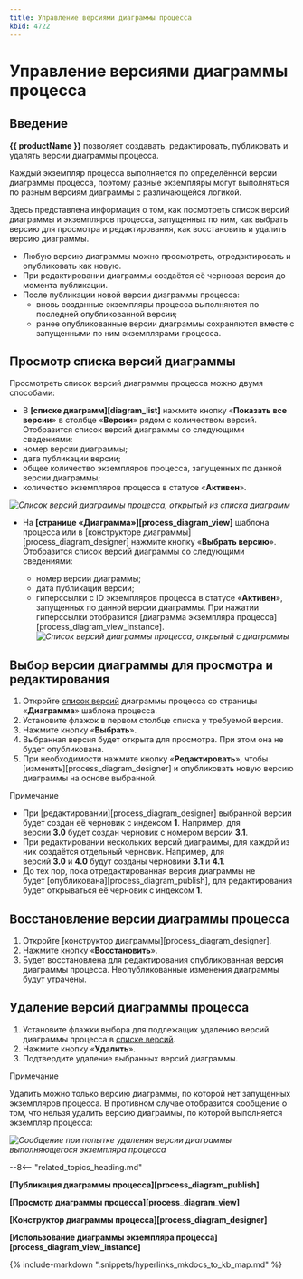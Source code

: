 ```yaml
---
title: Управление версиями диаграммы процесса
kbId: 4722
---
```


# Управление версиями диаграммы процесса

## Введение

**{{ productName }}** позволяет создавать, редактировать, публиковать и удалять версии диаграммы процесса.

Каждый экземпляр процесса выполняется по определённой версии диаграммы процесса, поэтому разные экземпляры могут выполняться по разным версиям диаграммы с различающейся логикой.

Здесь представлена информация о том, как посмотреть список версий диаграммы и экземпляров процесса, запущенных по ним, как выбрать версию для просмотра и редактирования, как восстановить и удалить версию диаграммы.

- Любую версию диаграммы можно просмотреть, отредактировать и опубликовать как новую.
- При редактировании диаграммы создаётся её черновая версия до момента публикации.
- После публикации новой версии диаграммы процесса:
    - вновь созданные экземпляры процесса выполняются по последней опубликованной версии;
    - ранее опубликованные версии диаграммы сохраняются вместе с запущенными по ним экземплярами процесса.

## Просмотр списка версий диаграммы

Просмотреть список версий диаграммы процесса можно двумя способами:

- В **[списке диаграмм][diagram_list]** нажмите кнопку «**Показать все версии**» в столбце «**Версии**» рядом с количеством версий. Отобразится список версий диаграммы со следующими сведениями:
- номер версии диаграммы;
- дата публикации версии;
- общее количество экземпляров процесса, запущенных по данной версии диаграммы;
- количество экземпляров процесса в статусе «**Активен**».

_![Список версий диаграммы процесса, открытый из списка диаграмм](https://kb.comindware.ru/assets/process_diagram_list_versions.png)_
- На **[странице «**Диаграмма**»][process_diagram_view]** шаблона процесса или в [конструкторе диаграммы][process_diagram_designer] нажмите кнопку «**Выбрать версию**». Отобразится список версий диаграммы со следующими сведениями:

    - номер версии диаграммы;
    - дата публикации версии;
    - гиперссылки с ID экземпляров процесса в статусе «**Активен**», запущенных по данной версии диаграммы. При нажатии гиперссылки отобразится [диаграмма экземпляра процесса][process_diagram_view_instance]._![Список версий диаграммы процесса, открытый c диаграммы](https://kb.comindware.ru/assets/process_diagram_version_list.png)_

## Выбор версии диаграммы для просмотра и редактирования

1. Откройте [список версий](#process_diagram_version_list) диаграммы процесса со страницы «**Диаграмма**» шаблона процесса.
2. Установите флажок в первом столбце списка у требуемой версии.
3. Нажмите кнопку «**Выбрать**».
4. Выбранная версия будет открыта для просмотра. При этом она не будет опубликована.
5. При необходимости нажмите кнопку «**Редактировать**», чтобы [изменить][process_diagram_designer] и опубликовать новую версию диаграммы на основе выбранной.

Примечание

- При [редактировании][process_diagram_designer] выбранной версии будет создан её черновик с индексом **1**. Например, для версии **3.0** будет создан черновик с номером версии **3.1**.
- При редактировании нескольких версий диаграммы, для каждой из них создаётся отдельный черновик. Например, для версий **3.0** и **4.0** будут созданы черновики **3.1** и **4.1**.
- До тех пор, пока отредактированная версия диаграммы не будет [опубликована][process_diagram_publish], для редактирования будет открываться её черновик с индексом **1**.

## Восстановление версии диаграммы процесса

1. Откройте [конструктор диаграммы][process_diagram_designer].
2. Нажмите кнопку «**Восстановить**».
3. Будет восстановлена для редактирования опубликованная версия диаграммы процесса. Неопубликованные изменения диаграммы будут утрачены.

## Удаление версий диаграммы процесса

1. Установите флажки выбора для подлежащих удалению версий диаграммы процесса в [списке версий](#diagram_version_list_view).
2. Нажмите кнопку «**Удалить**».
3. Подтвердите удаление выбранных версий диаграммы.

Примечание

Удалить можно только версию диаграммы, по которой нет запущенных экземпляров процесса. В противном случае отобразится сообщение о том, что нельзя удалить версию диаграммы, по которой выполняется экземпляр процесса:

_![Сообщение при попытке удаления версии диаграммы выполняющегося экземпляра процесса](https://kb.comindware.ru/assets/diagram_version_deletion_denied.png)_

--8<-- "related_topics_heading.md"

**[Публикация диаграммы процесса][process_diagram_publish]**

**[Просмотр диаграммы процесса][process_diagram_view]**

**[Конструктор диаграммы процесса][process_diagram_designer]**

**[Использование диаграммы экземпляра процесса][process_diagram_view_instance]**

{% include-markdown ".snippets/hyperlinks_mkdocs_to_kb_map.md" %}
